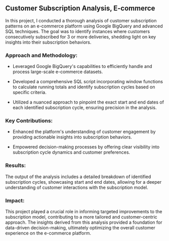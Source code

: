 ## Customer Subscription Analysis, E-commerce

In this project, I conducted a thorough analysis of customer subscription patterns on an e-commerce platform using Google BigQuery and advanced SQL techniques. The goal was to identify instances where customers consecutively subscribed for 3 or more deliveries, shedding light on key insights into their subscription behaviors.

### Approach and Methodology:

- Leveraged Google BigQuery's capabilities to efficiently handle and process large-scale e-commerce datasets.
  
- Developed a comprehensive SQL script incorporating window functions to calculate running totals and identify subscription cycles based on specific criteria.

- Utilized a nuanced approach to pinpoint the exact start and end dates of each identified subscription cycle, ensuring precision in the analysis.

### Key Contributions:

- Enhanced the platform's understanding of customer engagement by providing actionable insights into subscription behaviors.

- Empowered decision-making processes by offering clear visibility into subscription cycle dynamics and customer preferences.

### Results:

The output of the analysis includes a detailed breakdown of identified subscription cycles, showcasing start and end dates, allowing for a deeper understanding of customer interactions with the subscription model.

### Impact:

This project played a crucial role in informing targeted improvements to the subscription model, contributing to a more tailored and customer-centric approach. The insights derived from this analysis provided a foundation for data-driven decision-making, ultimately optimizing the overall customer experience on the e-commerce platform.
